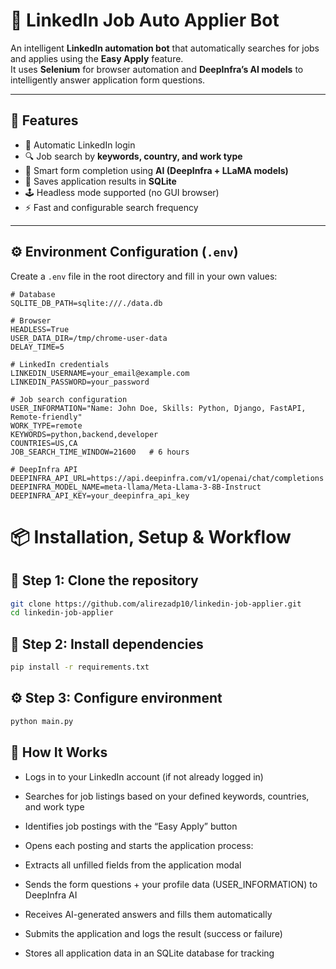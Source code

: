 # 🤖 LinkedIn Job Auto Applier Bot

An intelligent **LinkedIn automation bot** that automatically searches for jobs and applies using the **Easy Apply** feature.  
It uses **Selenium** for browser automation and **DeepInfra’s AI models** to intelligently answer application form questions.

---

## 🚀 Features

- 🔐 Automatic LinkedIn login
- 🔍 Job search by **keywords, country, and work type**
- 🧠 Smart form completion using **AI (DeepInfra + LLaMA models)**
- 💾 Saves application results in **SQLite**
- 🕹️ Headless mode supported (no GUI browser)
- ⚡ Fast and configurable search frequency


---

## ⚙️ Environment Configuration (`.env`)

Create a `.env` file in the root directory and fill in your own values:

```env
# Database
SQLITE_DB_PATH=sqlite:///./data.db

# Browser
HEADLESS=True
USER_DATA_DIR=/tmp/chrome-user-data
DELAY_TIME=5

# LinkedIn credentials
LINKEDIN_USERNAME=your_email@example.com
LINKEDIN_PASSWORD=your_password

# Job search configuration
USER_INFORMATION="Name: John Doe, Skills: Python, Django, FastAPI, Remote-friendly"
WORK_TYPE=remote
KEYWORDS=python,backend,developer
COUNTRIES=US,CA
JOB_SEARCH_TIME_WINDOW=21600   # 6 hours

# DeepInfra API
DEEPINFRA_API_URL=https://api.deepinfra.com/v1/openai/chat/completions
DEEPINFRA_MODEL_NAME=meta-llama/Meta-Llama-3-8B-Instruct
DEEPINFRA_API_KEY=your_deepinfra_api_key
```

# 📦 Installation, Setup & Workflow

## 🧰 Step 1: Clone the repository
```bash
git clone https://github.com/alirezadp10/linkedin-job-applier.git
cd linkedin-job-applier
```

## 🧩 Step 2: Install dependencies
```bash
pip install -r requirements.txt
```

## ⚙️ Step 3: Configure environment
```bash
python main.py
```

## 🧠 How It Works

- Logs in to your LinkedIn account (if not already logged in)

- Searches for job listings based on your defined keywords, countries, and work type

- Identifies job postings with the “Easy Apply” button

- Opens each posting and starts the application process:

- Extracts all unfilled fields from the application modal

- Sends the form questions + your profile data (USER_INFORMATION) to DeepInfra AI

- Receives AI-generated answers and fills them automatically

- Submits the application and logs the result (success or failure)

- Stores all application data in an SQLite database for tracking
